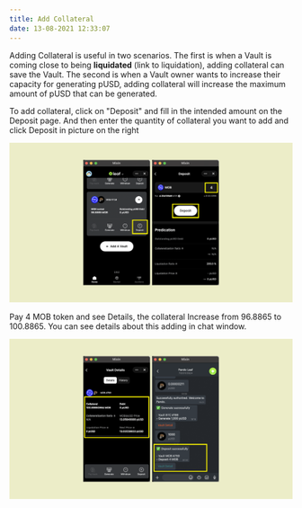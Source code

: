 ```yaml
---
title: Add Collateral
date: 13-08-2021 12:33:07
---
```


Adding Collateral is useful in two scenarios. The first is when a Vault is coming close to being **liquidated** (link to liquidation), adding collateral can save the Vault. The second is when a Vault owner wants to increase their capacity for generating pUSD, adding collateral will increase the maximum amount of pUSD that can be generated.

To add collateral, click on "Deposit" and fill in the intended amount on the Deposit page. And then enter the quantity of collateral you want to add and click Deposit in picture on the right

![](../assets/leaf-add-collateral-p1.png)

Pay 4 MOB token and see Details, the collateral Increase from 96.8865 to 100.8865. You can see details about this adding in chat window.

![](../assets/leaf-add-collateral-p2.png)